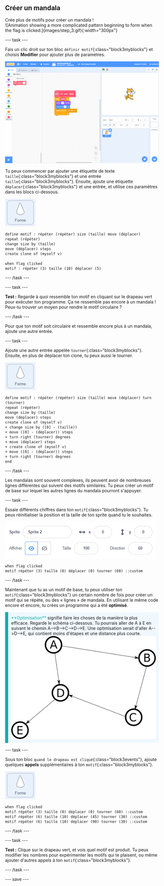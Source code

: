 ## Créer un mandala

<div style="display: flex; flex-wrap: wrap">
<div style="flex-basis: 200px; flex-grow: 1; margin-right: 15px;">
Crée plus de motifs pour créer un mandala !
</div>
<div>
![Animation showing a more complicated pattern beginning to form when the flag is clicked.](images/step_3.gif){:width="300px"}
</div>
</div>

--- task ---

Fais un clic droit sur ton bloc `définir motif`{:class="block3myblocks"} et choisis **Modifier** pour ajouter plus de paramètres.

![Animation montrant la modification de "Mes Blocs" pour ajouter des paramètres supplémentaires.](images/edit-parameter.gif)

Tu peux commencer par ajouter une étiquette de texte `taille`{:class="block3myblocks"} et une entrée `taille`{:class="block3myblocks"}. Ensuite, ajoute une étiquette `déplacer`{:class="block3myblocks"} et une entrée, et utilise ces paramètres dans les blocs ci-dessous.

![Le sprite "Forme".](images/shape_sprite.png)

```blocks3
define motif : répéter (répéter) size (taille) move (déplacer)
repeat (répéter)
change size by (taille)
move (déplacer) steps
create clone of (myself v)

when flag clicked
motif : répéter (3) taille (10) déplacer (5)
```

--- /task ---

--- task ---

**Test :** Regarde à quoi ressemble ton motif en cliquant sur le drapeau vert pour exécuter ton programme. Ça ne ressemble pas encore à un mandala ! Peux-tu trouver un moyen pour rendre le motif circulaire ?

--- /task ---

Pour que ton motif soit circulaire et ressemble encore plus à un mandala, ajoute une autre entrée.

--- task ---

Ajoute une autre entrée appelée `tourner`{:class="block3myblocks"}. Ensuite, en plus de déplacer ton clone, tu peux aussi le tourner.

![Le sprite "Forme".](images/shape_sprite.png)

```blocks3
define motif : répéter (répéter) size (taille) move (déplacer) turn (tourner)
repeat (répéter)
change size by (taille)
move (déplacer) steps
create clone of (myself v)
+ change size by ([0] - (taille))
+ move ([0] - (déplacer)) steps
+ turn right (tourner) degrees
+ move (déplacer) steps
+ create clone of (myself v)
+ move ([0] - (déplacer)) steps
+ turn right (tourner) degrees
end
```

--- /task ---

Les mandalas sont souvent complexes, ils peuvent avoir de nombreuses lignes différentes qui suivent des motifs similaires. Tu peux créer un motif de base sur lequel les autres lignes du mandala pourront s'appuyer.

--- task ---

Essaie différents chiffres dans ton `motif`{:class="block3myblocks"}. Tu peux réinitialiser la position et la taille de ton sprite quand tu le souhaites.

![Image de la boîte d'attributs des sprites dont la taille, la coordonnée x et la coordonnée y sont toutes définies à zéro.](images/reset-attributes.png)

```blocks3
when flag clicked
motif répéter (3) taille (0) déplacer (0) tourner (60) ::custom
```

--- /task ---


Maintenant que tu as un motif de base, tu peux utiliser ton `motif`{:class="block3myblocks"} un certain nombre de fois pour créer un motif qui se répète, ou des « lignes » de mandala. En utilisant le même code encore et encore, tu crées un programme qui a été **optimisé**.

<p style="border-left: solid; border-width:10px; border-color: #0faeb0; background-color: aliceblue; padding: 10px;">
<span style="color: #0faeb0">**Optimisation**</span> signifie faire les choses de la manière la plus efficace. Regarde le schéma ci-dessous. Tu pourrais aller de A à E en suivant le chemin A-->B-->C-->D-->E. Une optimisation serait d'aller A-->D-->E, qui contient moins d'étapes et une distance plus courte.
<img src="images/map.png">
</p>

--- task ---

Sous ton bloc `quand le drapeau est cliqué`{:class="block3events"}, ajoute quelques **appels** supplémentaires à ton `motif`{:class="block3myblocks"}.

![Le sprite "Forme".](images/shape_sprite.png)

```blocks3
when flag clicked
motif répéter (3) taille (0) déplacer (0) tourner (60) ::custom
motif répéter (6) taille (10) déplacer (45) tourner (30) ::custom
motif répéter (6) taille (10) déplacer (90) tourner (30) ::custom
```

--- /task ---

--- task ---

**Test :** Clique sur le drapeau vert, et vois quel motif est produit. Tu peux modifier les nombres pour expérimenter les motifs qui te plaisent, ou même ajouter d'autres appels à ton `motif`{:class="block3myblocks"}.

--- /task ---

--- save ---
